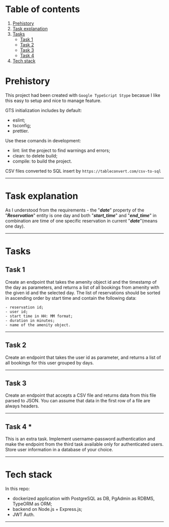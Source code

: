 # Table of contents
1. [Prehistory](#prehistory)
2. [Task explanation](#task-explanation)
3. [Tasks](#tasks)
	- [Task 1](#task-1)
	- [Task 2](#task-2)
	- [Task 3](#task-3)
	- [Task 4](#task-4)
4. [Tech stack](#tech-stack)

# Prehistory

This project had been created with `Google TypeScript Stype` becasue I like this easy to setup and nice to manage feature.

GTS initialization includes by default: 
 - eslint;
 - tsconfig;
 - prettier.

Use these comands in development:
 - lint: lint the project to find warnings and errors;
 - clean: to delete build;
 - compile: to build the project.

CSV files converted to SQL insert by `https://tableconvert.com/csv-to-sql`

---

# Task explanation

As I understood from the requirements - the "***date***" property of the "***Reservation***" entity is one day and both "***start_time***" and "***end_time***" in combination are time of one specific reservation in current "***date***"(means one day).

---

# Tasks

## Task 1

Create an endpoint that takes the amenity object id and the timestamp of the day as parameters,
and returns a list of all bookings from amenity with the given id and the selected day. The list of
reservations should be sorted in ascending order by start time and contain the following data:

	- reservation id;
	- user id;
	- start time in HH: MM format;
	- duration in minutes;
	- name of the amenity object.

---

## Task 2

Create an endpoint that takes the user id as parameter, and returns a list of all bookings for this
user grouped by days.

---

## Task 3

Create an endpoint that accepts a CSV file and returns data from this file parsed to JSON. You
can assume that data in the first row of a file are always headers. 

---

## Task 4 *

This is an extra task. Implement username-password authentication and make the endpoint from the third task available only for authenticated users. Store user information in a database of your choice. 

---

# Tech stack

In this repo: 
- dockerized application with PostgreSQL as DB, PgAdmin as RDBMS, TypeORM as ORM;
- backend on Node.js + Express.js;
- JWT Auth.

---
